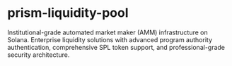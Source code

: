 # prism-liquidity-pool
Institutional-grade automated market maker (AMM) infrastructure on Solana. Enterprise liquidity solutions with advanced program authority authentication, comprehensive SPL token support, and professional-grade security architecture.

